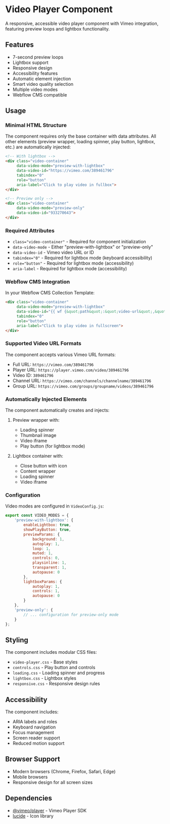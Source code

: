 # Video Player Component

A responsive, accessible video player component with Vimeo integration, featuring preview loops and lightbox functionality.

## Features

- 7-second preview loops
- Lightbox support
- Responsive design
- Accessibility features
- Automatic element injection
- Smart video quality selection
- Multiple video modes
- Webflow CMS compatible

## Usage

### Minimal HTML Structure

The component requires only the base container with data attributes. All other elements (preview wrapper, loading spinner, play button, lightbox, etc.) are automatically injected:

```html
<!-- With lightbox -->
<div class="video-container" 
     data-video-mode="preview-with-lightbox" 
     data-video-id="https://vimeo.com/389461796" 
     tabindex="0" 
     role="button" 
     aria-label="Click to play video in fullbox">
</div>

<!-- Preview only -->
<div class="video-container" 
     data-video-mode="preview-only" 
     data-video-id="933270643">
</div>
```

### Required Attributes

- `class="video-container"` - Required for component initialization
- `data-video-mode` - Either "preview-with-lightbox" or "preview-only"
- `data-video-id` - Vimeo video URL or ID
- `tabindex="0"` - Required for lightbox mode (keyboard accessibility)
- `role="button"` - Required for lightbox mode (accessibility)
- `aria-label` - Required for lightbox mode (accessibility)

### Webflow CMS Integration

In your Webflow CMS Collection Template:

```html
<div class="video-container" 
     data-video-mode="preview-with-lightbox" 
     data-video-id="{{ wf {&quot;path&quot;:&quot;video-url&quot;,&quot;type&quot;:&quot;PlainText&quot;} }}"
     tabindex="0" 
     role="button" 
     aria-label="Click to play video in fullscreen">
</div>
```

### Supported Video URL Formats

The component accepts various Vimeo URL formats:

- Full URL: `https://vimeo.com/389461796`
- Player URL: `https://player.vimeo.com/video/389461796`
- Video ID: `389461796`
- Channel URL: `https://vimeo.com/channels/channelname/389461796`
- Group URL: `https://vimeo.com/groups/groupname/videos/389461796`

### Automatically Injected Elements

The component automatically creates and injects:

1. Preview wrapper with:
   - Loading spinner
   - Thumbnail image
   - Video iframe
   - Play button (for lightbox mode)

2. Lightbox container with:
   - Close button with icon
   - Content wrapper
   - Loading spinner
   - Video iframe

### Configuration

Video modes are configured in `VideoConfig.js`:

```javascript
export const VIDEO_MODES = {
    'preview-with-lightbox': {
        enableLightbox: true,
        showPlayButton: true,
        previewParams: {
            background: 1,
            autoplay: 1,
            loop: 1,
            muted: 1,
            controls: 0,
            playsinline: 1,
            transparent: 1,
            autopause: 0
        },
        lightboxParams: {
            autoplay: 1,
            controls: 1,
            autopause: 0
        }
    },
    'preview-only': {
        // ... configuration for preview-only mode
    }
};
```

## Styling

The component includes modular CSS files:

- `video-player.css` - Base styles
- `controls.css` - Play button and controls
- `loading.css` - Loading spinner and progress
- `lightbox.css` - Lightbox styles
- `responsive.css` - Responsive design rules

## Accessibility

The component includes:

- ARIA labels and roles
- Keyboard navigation
- Focus management
- Screen reader support
- Reduced motion support

## Browser Support

- Modern browsers (Chrome, Firefox, Safari, Edge)
- Mobile browsers
- Responsive design for all screen sizes

## Dependencies

- [@vimeo/player](https://github.com/vimeo/player.js) - Vimeo Player SDK
- [lucide](https://lucide.dev/) - Icon library 